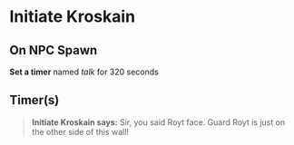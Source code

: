 # Initiate Kroskain


## On NPC Spawn

**Set a timer** named *talk* for 320 seconds
## Timer(s)

>**Initiate Kroskain says:** Sir, you said Royt face. Guard Royt is just on the other side of this wall!